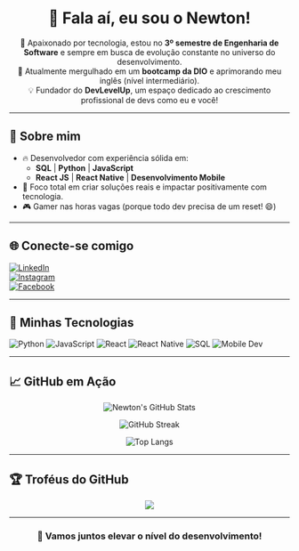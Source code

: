 <h1 align="center">👋 Fala aí, eu sou o Newton!</h1>

<p align="center">
  🚀 Apaixonado por tecnologia, estou no <strong>3º semestre de Engenharia de Software</strong> e sempre em busca de evolução constante no universo do desenvolvimento. <br>
  💬 Atualmente mergulhado em um <strong>bootcamp da DIO</strong> e aprimorando meu inglês (nível intermediário). <br>
  💡 Fundador do <strong>DevLevelUp</strong>, um espaço dedicado ao crescimento profissional de devs como eu e você!
</p>

---

## 🧠 Sobre mim

- 🔥 Desenvolvedor com experiência sólida em:
  - **SQL** | **Python** | **JavaScript**
  - **React JS** | **React Native** | **Desenvolvimento Mobile**
- 🎯 Foco total em criar soluções reais e impactar positivamente com tecnologia.
- 🎮 Gamer nas horas vagas (porque todo dev precisa de um reset! 😄)

---

## 🌐 Conecte-se comigo

[![LinkedIn](https://img.shields.io/badge/LinkedIn-Newton%20Araujo-0077B5?style=for-the-badge&logo=linkedin&logoColor=white)](https://www.linkedin.com/in/newtondepaulaaraujo-297867256/)  
[![Instagram](https://img.shields.io/badge/@newtonaraujo_of-E4405F?style=for-the-badge&logo=instagram&logoColor=white)](https://www.instagram.com/newtonaraujo_of/)  
[![Facebook](https://img.shields.io/badge/Facebook-Newton%20Araujo-1877F2?style=for-the-badge&logo=facebook&logoColor=white)](https://www.facebook.com/newton.araujo/)

---

## 🚀 Minhas Tecnologias

![Python](https://img.shields.io/badge/Python-3776AB?style=for-the-badge&logo=python&logoColor=white)
![JavaScript](https://img.shields.io/badge/JavaScript-F7DF1E?style=for-the-badge&logo=javascript&logoColor=black)
![React](https://img.shields.io/badge/React-20232A?style=for-the-badge&logo=react&logoColor=61DAFB)
![React Native](https://img.shields.io/badge/React_Native-20232A?style=for-the-badge&logo=react&logoColor=61DAFB)
![SQL](https://img.shields.io/badge/SQL-4479A1?style=for-the-badge&logo=mysql&logoColor=white)
![Mobile Dev](https://img.shields.io/badge/Mobile_Dev-000000?style=for-the-badge&logo=android&logoColor=white)

---

## 📈 GitHub em Ação

<div align="center">

![Newton's GitHub Stats](https://github-readme-stats.vercel.app/api?username=newton-araujo&show_icons=true&theme=tokyonight&hide_border=false&include_all_commits=true&count_private=true)

![GitHub Streak](https://streak-stats.demolab.com?user=newton-araujo&theme=tokyonight&hide_border=false)

![Top Langs](https://github-readme-stats.vercel.app/api/top-langs/?username=newton-araujo&layout=compact&theme=tokyonight&hide_border=false)

</div>

---

## 🏆 Troféus do GitHub

<div align="center">
  <img src="https://github-profile-trophy.vercel.app/?username=newton-araujo&theme=algolia&no-bg=false&no-frame=true&margin-w=10" />
</div>

---

<h3 align="center">🚀 Vamos juntos elevar o nível do desenvolvimento!</h3>
